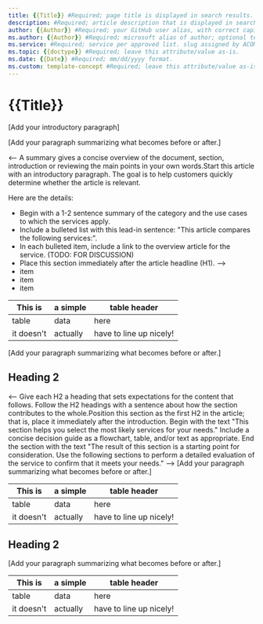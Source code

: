 ```yaml
---
title: {{Title}} #Required; page title is displayed in search results. Include the brand.
description: #Required; article description that is displayed in search results. 
author: {{Author}} #Required; your GitHub user alias, with correct capitalization.
ms.author: {{Author}} #Required; microsoft alias of author; optional team alias.
ms.service: #Required; service per approved list. slug assigned by ACOM.
ms.topic: {{doctype}} #Required; leave this attribute/value as-is.
ms.date: {{Date}} #Required; mm/dd/yyyy format.
ms.custom: template-concept #Required; leave this attribute/value as-is.
---
```


<!--Remove all the comments in this template before you sign-off or merge to 
the main branch.-->

# {{Title}}

[Add your introductory paragraph]

[Add your paragraph summarizing what becomes before or after.]

<-- A summary gives a concise overview of the document, section, introduction or reviewing the main points in your own words.Start this article with an introductory paragraph. The goal is to help 
customers quickly determine whether the article is relevant.

Here are the details:

- Begin with a 1-2 sentence summary of the category and the use cases to 
  which the services apply.
- Include a bulleted list with this lead-in sentence: "This article 
  compares the following services:".
- In each bulleted item, include a link to the overview article for the 
  service. (TODO: FOR DISCUSSION)
- Place this section immediately after the article headline (H1).
 -->
- item
- item
- item

|This is   |a simple   |table header|
|----------|-----------|------------|
|table     |data       |here        |
|it doesn't|actually   |have to line up nicely!|

[Add your paragraph summarizing what becomes before or after.]

## Heading 2

<-- Give each H2 a heading that sets expectations for the content that follows. Follow the H2 headings with a sentence about how the section contributes to the whole.Position this section as the first H2 in the article; that is, place it 
immediately after the introduction.
Begin with the text "This section helps you select the most likely services 
for your needs."
Include a concise decision guide as a flowchart, table, and/or text as 
appropriate.
End the section with the text "The result of this section is a starting 
point for consideration. Use the following sections to perform a 
detailed evaluation of the service to confirm that it meets your needs."
 -->
[Add your paragraph summarizing what becomes before or after.]

|This is   |a simple   |table header|
|----------|-----------|------------|
|table     |data       |here        |
|it doesn't|actually   |have to line up nicely!|

## Heading 2

[Add your paragraph summarizing what becomes before or after.]

|This is   |a simple   |table header|
|----------|-----------|------------|
|table     |data       |here        |
|it doesn't|actually   |have to line up nicely!|

<!-- Remove all the comments in this template before you sign-off or merge 
to the main branch. -->

